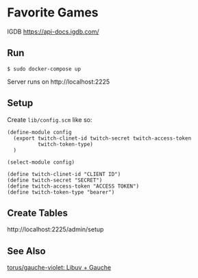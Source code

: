 Favorite Games
=======================

IGDB https://api-docs.igdb.com/

Run
---

```
$ sudo docker-compose up
```

Server runs on http://localhost:2225

Setup
-----

Create `lib/config.scm` like so:

```
(define-module config
  (export twitch-clinet-id twitch-secret twitch-access-token
		  twitch-token-type)
  )

(select-module config)

(define twitch-clinet-id "CLIENT ID")
(define twitch-secret "SECRET")
(define twitch-access-token "ACCESS TOKEN")
(define twitch-token-type "bearer")
```

Create Tables
-------------

http://localhost:2225/admin/setup


See Also
---------

[torus/gauche-violet: Libuv + Gauche](https://github.com/torus/gauche-violet)
